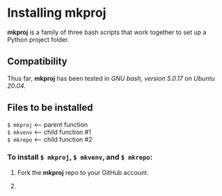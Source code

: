 # Installing mkproj  

**mkproj** is a family of three bash scripts that work together to set up a Python project folder.

## Compatibility

Thus far, **mkproj** has been tested in *GNU bash, version 5.0.17* on *Ubuntu 20.04*.



## Files to be installed  
`$ mkproj` <-- parent function  
`$ mkvenv` <-- child function #1  
`$ mkrepo` <-- child function #2  
  


### To install `$ mkproj`, `$ mkvenv`, and `$ mkrepo`:  

1) Fork the **mkproj** repo to your GitHub account.

2) 
